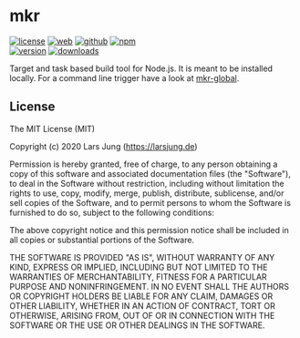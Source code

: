 # mkr

[![license][license-img]][github] [![web][web-img]][web] [![github][github-img]][github] [![npm][npm-img]][npm]  
[![version][npm-v-img]][npm] [![downloads][npm-dm-img]][npm]

Target and task based build tool for Node.js. It is meant to be installed
locally. For a command line trigger have a look at [mkr-global][mkr-global].


## License
The MIT License (MIT)

Copyright (c) 2020 Lars Jung (https://larsjung.de)

Permission is hereby granted, free of charge, to any person obtaining a copy
of this software and associated documentation files (the "Software"), to deal
in the Software without restriction, including without limitation the rights
to use, copy, modify, merge, publish, distribute, sublicense, and/or sell
copies of the Software, and to permit persons to whom the Software is
furnished to do so, subject to the following conditions:

The above copyright notice and this permission notice shall be included in
all copies or substantial portions of the Software.

THE SOFTWARE IS PROVIDED "AS IS", WITHOUT WARRANTY OF ANY KIND, EXPRESS OR
IMPLIED, INCLUDING BUT NOT LIMITED TO THE WARRANTIES OF MERCHANTABILITY,
FITNESS FOR A PARTICULAR PURPOSE AND NONINFRINGEMENT. IN NO EVENT SHALL THE
AUTHORS OR COPYRIGHT HOLDERS BE LIABLE FOR ANY CLAIM, DAMAGES OR OTHER
LIABILITY, WHETHER IN AN ACTION OF CONTRACT, TORT OR OTHERWISE, ARISING FROM,
OUT OF OR IN CONNECTION WITH THE SOFTWARE OR THE USE OR OTHER DEALINGS IN
THE SOFTWARE.


[web]: https://larsjung.de/mkr/
[github]: https://github.com/lrsjng/mkr
[npm]: https://www.npmjs.org/package/mkr

[license-img]: https://img.shields.io/badge/license-MIT-a0a060.svg?style=flat-square
[web-img]: https://img.shields.io/badge/web-larsjung.de/mkr-a0a060.svg?style=flat-square
[github-img]: https://img.shields.io/badge/github-lrsjng/mkr-a0a060.svg?style=flat-square
[npm-img]: https://img.shields.io/badge/npm-mkr-a0a060.svg?style=flat-square

[npm-v-img]: https://img.shields.io/npm/v/mkr.svg?style=flat-square
[npm-dm-img]: https://img.shields.io/npm/dm/mkr.svg?style=flat-square

[mkr-global]: https://github.com/lrsjng/mkr-global
